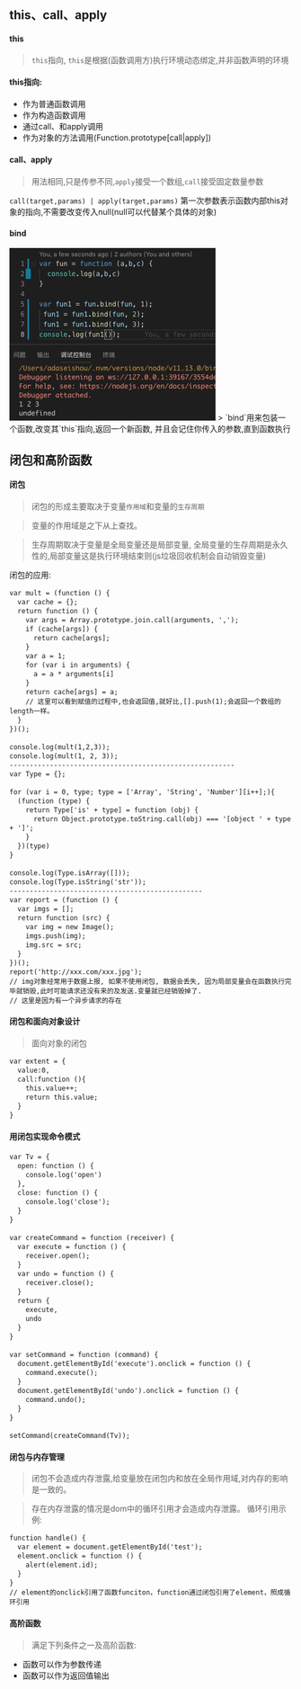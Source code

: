 ## this、call、apply
#### this
> `this`指向, `this`是根据(函数调用方)执行环境动态绑定,并非函数声明的环境
#### this指向:
- 作为普通函数调用
- 作为构造函数调用
- 通过call、和apply调用
- 作为对象的方法调用(Function.prototype[call|apply])  

#### call、apply
> 用法相同,只是传参不同,`apply`接受一个数组,`call`接受固定数量参数  

`call(target,params) | apply(target,params)` 第一次参数表示函数内部this对象的指向,不需要改变传入null(null可以代替某个具体的对象)

#### bind
<img src="./images/1561792013989.jpg" />
> `bind`用来包装一个函数,改变其`this`指向,返回一个新函数, 并且会记住你传入的参数,直到函数执行

## 闭包和高阶函数
#### 闭包
> 闭包的形成主要取决于变量`作用域`和变量的`生存周期`  

> 变量的作用域是之下从上查找。  

> 生存周期取决于变量是全局变量还是局部变量, 全局变量的生存周期是永久性的,局部变量这是执行环境结束则(js垃圾回收机制会自动销毁变量)  

闭包的应用:
```
var mult = (function () {
  var cache = {};
  return function () {
    var args = Array.prototype.join.call(arguments, ',');
    if (cache[args]) {
      return cache[args];
    }
    var a = 1;
    for (var i in arguments) {
      a = a * arguments[i]
    }
    return cache[args] = a;
    // 这里可以看到赋值的过程中,也会返回值,就好比,[].push(1);会返回一个数组的length一样。
  }
})();

console.log(mult(1,2,3));
console.log(mult(1, 2, 3));
--------------------------------------------------------
var Type = {};

for (var i = 0, type; type = ['Array', 'String', 'Number'][i++];){
  (function (type) {
    return Type['is' + type] = function (obj) {
      return Object.prototype.toString.call(obj) === '[object ' + type + ']';
    }
  })(type)
}

console.log(Type.isArray([]));
console.log(Type.isString('str'));
------------------------------------------------
var report = (function () {
  var imgs = [];
  return function (src) {
    var img = new Image();
    imgs.push(img);
    img.src = src;
  }
})();
report('http://xxx.com/xxx.jpg');
// img对象经常用于数据上报, 如果不使用闭包, 数据会丢失, 因为局部变量会在函数执行完毕就销毁,此时可能请求还没有来的及发送.变量就已经销毁掉了.
// 这里是因为有一个异步请求的存在
```
#### 闭包和面向对象设计
>面向对象的闭包
```
var extent = {
  value:0,
  call:function (){
    this.value++;
    return this.value;
  }
}
```
#### 用闭包实现命令模式
```
var Tv = {
  open: function () {
    console.log('open')
  },
  close: function () {
    console.log('close');
  }
}

var createCommand = function (receiver) {
  var execute = function () {
    receiver.open();
  }
  var undo = function () {
    receiver.close();
  }
  return {
    execute,
    undo
  }
}

var setCommand = function (command) {
  document.getElementById('execute').onclick = function () {
    command.execute();
  }
  document.getElementById('undo').onclick = function () {
    command.undo();
  }
}

setCommand(createCommand(Tv));

```
#### 闭包与内存管理
> 闭包不会造成内存泄露,给变量放在闭包内和放在全局作用域,对内存的影响是一致的。  

> 存在内存泄露的情况是dom中的循环引用才会造成内存泄露。
循环引用示例:
```
function handle() {
  var element = document.getElementById('test');
  element.onclick = function () {
    alert(element.id);
  }
}
// element的onclick引用了函数funciton，function通过闭包引用了element，照成循环引用
```
#### 高阶函数
> 满足下列条件之一及高阶函数:
- 函数可以作为参数传递
- 函数可以作为返回值输出   

